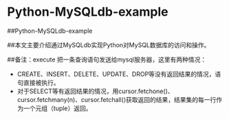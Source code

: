 Python-MySQLdb-example
======================

##Python-MySQLdb-example

##本文主要介绍通过MySQLdb实现Python对MySQL数据库的访问和操作。

##备注：execute 把一条查询语句发送给mysql服务器，这里有两种情况：
- CREATE、INSERT、DELETE、UPDATE、DROP等没有返回结果的情况，语句直接被执行。
- 对于SELECT等有返回结果的情况，用cursor.fetchone()、cursor.fetchmany(n)、cursor.fetchall()获取返回的结果，结果集的每一行作为一个元组（tuple）返回。
